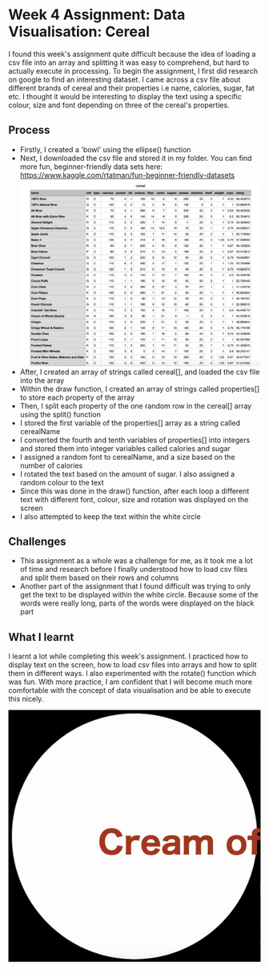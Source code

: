 # Week 4 Assignment: Data Visualisation: Cereal

I found this week's assignment quite difficult because the idea of loading a csv file into an array and splitting it was easy to comprehend, but hard to actually execute in processing. To begin the assignment, I first did research on google to find an interesting dataset. I came across a csv file about different brands of cereal and their properties i.e name, calories, sugar, fat etc. I thought it would be interesting to display the text using a specific colour, size and font depending on three of the cereal's properties.

## Process

- Firstly, I created a 'bowl' using the ellipse() function
- Next, I downloaded the csv file and stored it in my folder. You can find more fun, beginner-friendly data sets here: https://www.kaggle.com/rtatman/fun-beginner-friendly-datasets
![Alt Text](https://github.com/deborah-74/IntrotoIM/blob/main/February16/cerealTable.png)
- After, I created an array of strings called cereal[], and loaded the csv file into the array
- Within the draw function, I created an array of strings called properties[] to store each property of the array
- Then, I split each property of the one random row in the cereal[] array using the split() function
- I stored the first variable of the properties[] array as a string called cerealName
- I converted the fourth and tenth variables of properties[] into integers and stored them into integer variables called calories and sugar
- I assigned a random font to cerealName, and a size based on the number of calories
- I rotated the text based on the amount of sugar. I also assigned a random colour to the text
- Since this was done in the draw() function, after each loop a different text with different font, colour, size and rotation was displayed on the screen
- I also attempted to keep the text within the white circle

## Challenges

- This assignment as a whole was a challenge for me, as it took me a lot of time and research before I finally understood how to load csv files and split them based on their rows and columns
- Another part of the assignment that I found difficult was trying to only get the text to be displayed within the white circle. Because some of the words were really long, parts of the words were displayed on the black part

## What I learnt

I learnt a lot while completing this week's assignment. I practiced how to display text on the screen, how to load csv files into arrays and how to split them in different ways. I also experimented with the rotate() function which was fun. With more practice, I am confident that I will become much more comfortable with the concept of data visualisation and be able to execute this nicely. 

![Alt Text](https://github.com/deborah-74/IntrotoIM/blob/main/February16/cereal.gif)
